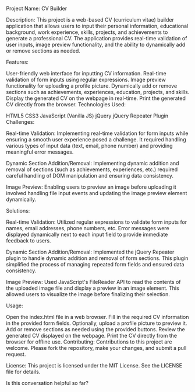 Project Name: CV Builder

Description:
This project is a web-based CV (curriculum vitae) builder application that allows users to input their personal information, educational background, work experience, skills, projects, and achievements to generate a professional CV. The application provides real-time validation of user inputs, image preview functionality, and the ability to dynamically add or remove sections as needed.

Features:

User-friendly web interface for inputting CV information.
Real-time validation of form inputs using regular expressions.
Image preview functionality for uploading a profile picture.
Dynamically add or remove sections such as achievements, experiences, education, projects, and skills.
Display the generated CV on the webpage in real-time.
Print the generated CV directly from the browser.
Technologies Used:

HTML5
CSS3
JavaScript (Vanilla JS)
jQuery
jQuery Repeater Plugin
Challenges:

Real-time Validation: Implementing real-time validation for form inputs while ensuring a smooth user experience posed a challenge. It required handling various types of input data (text, email, phone number) and providing meaningful error messages.

Dynamic Section Addition/Removal: Implementing dynamic addition and removal of sections (such as achievements, experiences, etc.) required careful handling of DOM manipulation and ensuring data consistency.

Image Preview: Enabling users to preview an image before uploading it involved handling file input events and updating the image preview element dynamically.

Solutions:

Real-time Validation: Utilized regular expressions to validate form inputs for names, email addresses, phone numbers, etc. Error messages were displayed dynamically next to each input field to provide immediate feedback to users.

Dynamic Section Addition/Removal: Implemented the jQuery Repeater plugin to handle dynamic addition and removal of form sections. This plugin simplified the process of managing repeated form fields and ensured data consistency.

Image Preview: Used JavaScript's FileReader API to read the contents of the uploaded image file and display a preview in an image element. This allowed users to visualize the image before finalizing their selection.

Usage:

Open the index.html file in a web browser.
Fill in the required CV information in the provided form fields.
Optionally, upload a profile picture to preview it.
Add or remove sections as needed using the provided buttons.
Review the generated CV displayed on the webpage.
Print the CV directly from the browser for offline use.
Contributing:
Contributions to this project are welcome. Please fork the repository, make your changes, and submit a pull request.

License:
This project is licensed under the MIT License. See the LICENSE file for details.






Is this conversation helpful so far?




